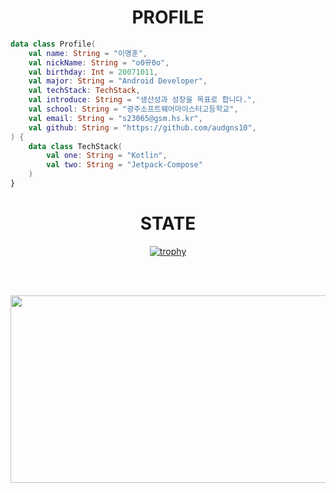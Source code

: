 <div align="center">
<h1>PROFILE</h1>
</div>

<div style="text-align: left;">
  
```kotlin
data class Profile(
    val name: String = "이명훈",
    val nickName: String = "o0뀨0o",
    val birthday: Int = 20071011,
    val major: String = "Android Developer",
    val techStack: TechStack,
    val introduce: String = "생산성과 성장을 목표로 합니다.",
    val school: String = "광주소프트웨어마이스터고등학교",
    val email: String = "s23065@gsm.hs.kr",
    val github: String = "https://github.com/audgns10",
) {
    data class TechStack(
        val one: String = "Kotlin",
        val two: String = "Jetpack-Compose"
    )
}
```
</div>

<div align=center><h1>STATE</h1></div>
<div align=center>
  
[![trophy](https://github-profile-trophy.vercel.app/?username=audgns10&theme=chalk&row=2&column=5)](https://github.com/ryo-ma/github-profile-trophy)
  
</div><br><br>

<p align="center">
<a href="https://github.com/devxb/gitanimals">
  <img
    src="https://render.gitanimals.org/farms/audgns10"
    width="600"
    height="300"
   />
  </a>
</a>
<div align="center">
